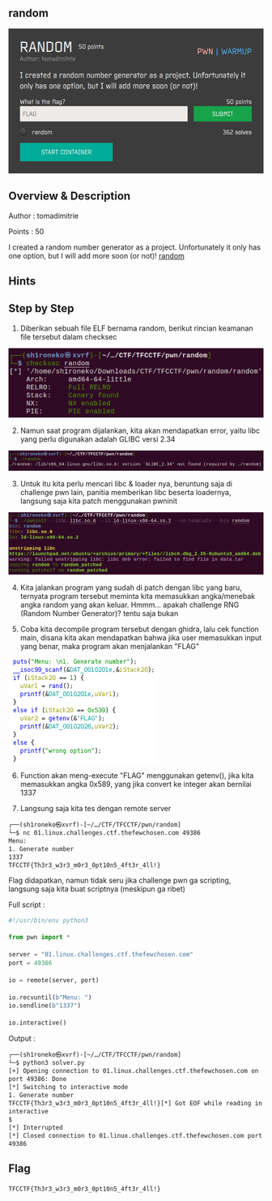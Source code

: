 ## random

![Challenge Picture](random.png)

## Overview & Description

Author : tomadimitrie

Points : 50

I created a random number generator as a project. Unfortunately it only has one option, but I will add more soon (or not)! [random](https://ctf.thefewchosen.com/attachments/29d79696-82a3-4ca0-a600-801c10b3768f.main)

## Hints


## Step by Step

1. Diberikan sebuah file ELF bernama random, berikut rincian keamanan file tersebut dalam checksec

![checksec](checksec.png)

2. Namun saat program dijalankan, kita akan mendapatkan error, yaitu libc yang perlu digunakan adalah GLIBC versi 2.34

![libcerror](nolibc.png)

3. Untuk itu kita perlu mencari libc & loader nya, beruntung saja di challenge pwn lain, panitia memberikan libc beserta loadernya, langsung saja kita patch menggunakan pwninit

![pwninit](pwninit.png)


4. Kita jalankan program yang sudah di patch dengan libc yang baru, ternyata program tersebut meminta kita memasukkan angka/menebak angka random yang akan keluar.
Hmmm... apakah challenge RNG (Random Number Generator)? tentu saja bukan

5. Coba kita decompile program tersebut dengan ghidra, lalu cek function main, disana kita akan mendapatkan bahwa jika user memasukkan input yang benar, maka program akan menjalankan "FLAG"

![mainfunction](function.png)

6. Function akan meng-execute "FLAG" menggunakan getenv(), jika kita memasukkan angka 0x589, yang jika convert ke integer akan bernilai 1337

7. Langsung saja kita tes dengan remote server

```properties
┌──(sh1roneko㉿xvrf)-[~/…/CTF/TFCCTF/pwn/random]
└─$ nc 01.linux.challenges.ctf.thefewchosen.com 49386
Menu: 
1. Generate number
1337
TFCCTF{Th3r3_w3r3_m0r3_0pt10n5_4ft3r_4ll!}
```


Flag didapatkan, namun tidak seru jika challenge pwn ga scripting, langsung saja kita buat scriptnya (meskipun ga ribet)

Full script :

```python
#!/usr/bin/env python3

from pwn import *

server = "01.linux.challenges.ctf.thefewchosen.com" 
port = 49386

io = remote(server, port)

io.recvuntil(b"Menu: ")
io.sendline(b"1337")

io.interactive() 
```

Output :

```properties
┌──(sh1roneko㉿xvrf)-[~/…/CTF/TFCCTF/pwn/random]
└─$ python3 solver.py
[+] Opening connection to 01.linux.challenges.ctf.thefewchosen.com on port 49386: Done
[*] Switching to interactive mode
1. Generate number
TFCCTF{Th3r3_w3r3_m0r3_0pt10n5_4ft3r_4ll!}[*] Got EOF while reading in interactive
$ 
[*] Interrupted
[*] Closed connection to 01.linux.challenges.ctf.thefewchosen.com port 49386
```

## Flag

`TFCCTF{Th3r3_w3r3_m0r3_0pt10n5_4ft3r_4ll!}`